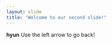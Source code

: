 ```yaml
---
layout: slide
title: "Welcome to our second slide!"
---
```

**hyun**
Use the left arrow to go back!
